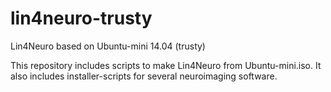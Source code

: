 # lin4neuro-trusty
Lin4Neuro based on Ubuntu-mini 14.04 (trusty)

This repository includes scripts to make Lin4Neuro from Ubuntu-mini.iso.
It also includes installer-scripts for several neuroimaging software.

